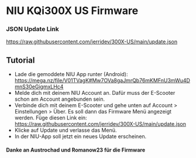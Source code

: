 # NIU KQi300X US Firmware

### JSON Update Link
https://raw.githubusercontent.com/jerridev/300X-US/main/update.json


## Tutorial
- Lade die gemoddete NIU App runter (Android): https://mega.nz/file/V01TVagK#Mw7OVa8gaJmrQb76mKMFnU3mWu4DmnS30eGigmxLHc4
- Melde dich mit deinem NIU Account an. Dafür muss der E-Scooter schon am Account angebunden sein.
- Verbinde dich mit deinem E-Scooter und gehe unten auf Account > Einstellungen > Über. Es soll dann das Firmware Menü angezeigt werden.
  Füge diesen Link ein:
https://raw.githubusercontent.com/jerridev/300X-US/main/update.json
- Klicke auf Update und verlasse das Menü.
- In der NIU-App soll jetzt ein neues Update erscheinen.


#### Danke an Austrochad und Romanow23 für die Firmware
